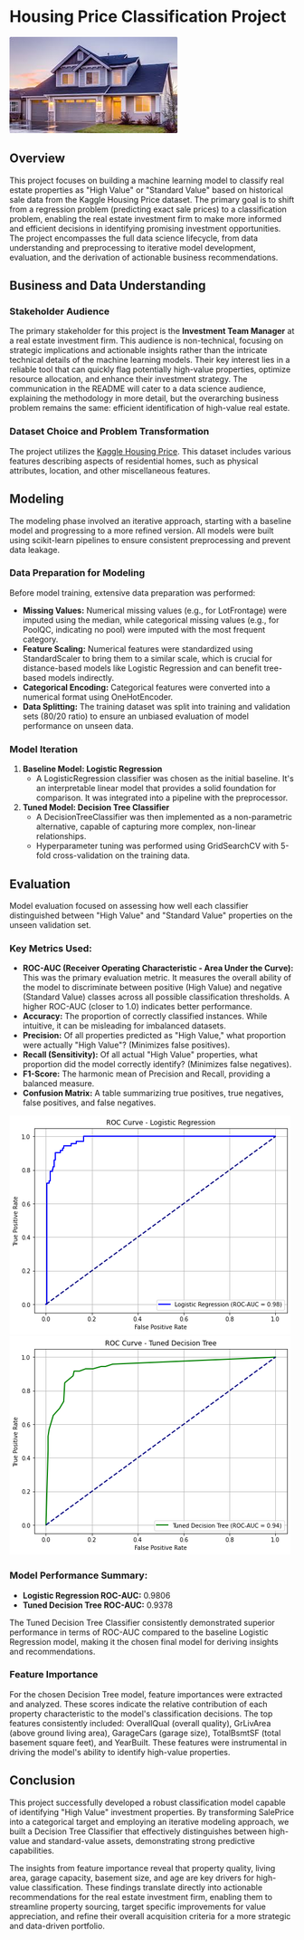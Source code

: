 # Housing Price Classification Project

![](images/house.jpeg)

## **Overview**

This project focuses on building a machine learning model to classify real estate properties as "High Value" or "Standard Value" based on historical sale data from the Kaggle Housing Price dataset. The primary goal is to shift from a regression problem (predicting exact sale prices) to a classification problem, enabling the real estate investment firm to make more informed and efficient decisions in identifying promising investment opportunities. The project encompasses the full data science lifecycle, from data understanding and preprocessing to iterative model development, evaluation, and the derivation of actionable business recommendations.

## **Business and Data Understanding**

### **Stakeholder Audience**

The primary stakeholder for this project is the **Investment Team Manager** at a real estate investment firm. This audience is non-technical, focusing on strategic implications and actionable insights rather than the intricate technical details of the machine learning models. Their key interest lies in a reliable tool that can quickly flag potentially high-value properties, optimize resource allocation, and enhance their investment strategy. The communication in the README will cater to a data science audience, explaining the methodology in more detail, but the overarching business problem remains the same: efficient identification of high-value real estate.

### **Dataset Choice and Problem Transformation**

The project utilizes the [Kaggle Housing Price](https://www.kaggle.com/competitions/house-prices-advanced-regression-techniques). This dataset includes various features describing aspects of residential homes, such as physical attributes, location, and other miscellaneous features.

## **Modeling**

The modeling phase involved an iterative approach, starting with a baseline model and progressing to a more refined version. All models were built using scikit-learn pipelines to ensure consistent preprocessing and prevent data leakage.

### **Data Preparation for Modeling**

Before model training, extensive data preparation was performed:

- **Missing Values:** Numerical missing values (e.g., for LotFrontage) were imputed using the median, while categorical missing values (e.g., for PoolQC, indicating no pool) were imputed with the most frequent category.
- **Feature Scaling:** Numerical features were standardized using StandardScaler to bring them to a similar scale, which is crucial for distance-based models like Logistic Regression and can benefit tree-based models indirectly.
- **Categorical Encoding:** Categorical features were converted into a numerical format using OneHotEncoder.
- **Data Splitting:** The training dataset was split into training and validation sets (80/20 ratio) to ensure an unbiased evaluation of model performance on unseen data.

### **Model Iteration**

1. **Baseline Model: Logistic Regression**
   - A LogisticRegression classifier was chosen as the initial baseline. It's an interpretable linear model that provides a solid foundation for comparison. It was integrated into a pipeline with the preprocessor.
2. **Tuned Model: Decision Tree Classifier**
   - A DecisionTreeClassifier was then implemented as a non-parametric alternative, capable of capturing more complex, non-linear relationships.
   - Hyperparameter tuning was performed using GridSearchCV with 5-fold cross-validation on the training data.

## **Evaluation**

Model evaluation focused on assessing how well each classifier distinguished between "High Value" and "Standard Value" properties on the unseen validation set.

### **Key Metrics Used:**

- **ROC-AUC (Receiver Operating Characteristic \- Area Under the Curve):** This was the primary evaluation metric. It measures the overall ability of the model to discriminate between positive (High Value) and negative (Standard Value) classes across all possible classification thresholds. A higher ROC-AUC (closer to 1.0) indicates better performance.
- **Accuracy:** The proportion of correctly classified instances. While intuitive, it can be misleading for imbalanced datasets.
- **Precision:** Of all properties predicted as "High Value," what proportion were actually "High Value"? (Minimizes false positives).
- **Recall (Sensitivity):** Of all actual "High Value" properties, what proportion did the model correctly identify? (Minimizes false negatives).
- **F1-Score:** The harmonic mean of Precision and Recall, providing a balanced measure.
- **Confusion Matrix:** A table summarizing true positives, true negatives, false positives, and false negatives.

![ROC Curve - Logistic Regression](images/logistic.png)
![ROC Curve - Tuned Decision Tree](images/tuned.png)

### **Model Performance Summary:**

- **Logistic Regression ROC-AUC:** 0.9806
- **Tuned Decision Tree ROC-AUC:** 0.9378

The Tuned Decision Tree Classifier consistently demonstrated superior performance in terms of ROC-AUC compared to the baseline Logistic Regression model, making it the chosen final model for deriving insights and recommendations.

### **Feature Importance**

For the chosen Decision Tree model, feature importances were extracted and analyzed. These scores indicate the relative contribution of each property characteristic to the model's classification decisions. The top features consistently included: OverallQual (overall quality), GrLivArea (above ground living area), GarageCars (garage size), TotalBsmtSF (total basement square feet), and YearBuilt. These features were instrumental in driving the model's ability to identify high-value properties.

## **Conclusion**

This project successfully developed a robust classification model capable of identifying "High Value" investment properties. By transforming SalePrice into a categorical target and employing an iterative modeling approach, we built a Decision Tree Classifier that effectively distinguishes between high-value and standard-value assets, demonstrating strong predictive capabilities.

The insights from feature importance reveal that property quality, living area, garage capacity, basement size, and age are key drivers for high-value classification. These findings translate directly into actionable recommendations for the real estate investment firm, enabling them to streamline property sourcing, target specific improvements for value appreciation, and refine their overall acquisition criteria for a more strategic and data-driven portfolio.
